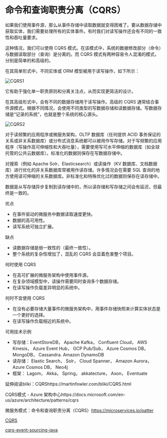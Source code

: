 # 命令和查询职责分离（CQRS）

如果我们使用事件源，那么从事件存储中读取数据就变得困难了。要从数据存储中获取实体，我们需要处理所有的实体事件。有时我们对读写操作还会有不同的一致性和吞吐量要求。

这种情况，我们可以使用 CQRS 模式。在该模式中，系统的数据修改部分（命令）与数据读取部分（查询）是分离的。而 CQRS 模式有两种容易令人混淆的模式，分别是简单的和高级的。

在其简单形式中，不同实体或 ORM 模型被用于读写操作，如下所示：

![CQRS1](https://pic1.zhimg.com/80/v2-106c2746e37d811f6045674e9bb509d4_720w.webp?source=1940ef5c)

它有助于强化单一职责原则和分离关注点，从而实现更简洁的设计。

在其高级形式中，会有不同的数据存储用于读写操作。高级的 CQRS 通常结合事件源模式。根据不同情况，会使用不同类型的写数据存储和读数据存储。写数据存储是“记录的系统”，也就是整个系统的核心源头。

![CQRS2](https://pic1.zhimg.com/80/v2-ad75426e0e399c92bf47e3f50366c176_720w.webp?source=1940ef5c)

对于读频繁的应用程序或微服务架构，OLTP 数据库（任何提供 ACID 事务保证的关系或非关系数据库）或分布式消息系统都可以被用作写存储。对于写频繁的应用程序（写操作高可伸缩性和大吞吐量），需要使用写可水平伸缩的数据库（如全球托管的公共云数据库）。标准化的数据则保存在写数据存储中。

对搜索（例如 Apache Solr、Elasticsearch）或读操作（KV 数据库、文档数据库）进行优化的非关系数据库常被用作读存储。许多情况会在需要 SQL 查询的地方使用读可伸缩的关系数据库。非标准化和特殊优化过的数据则保存在读存储中。

数据是从写存储异步复制到读存储中的，所以读存储和写存储之间会有延迟，但最终是一致的。

优点

- 在事件驱动的微服务中数据读取速度更快。
- 数据的高可用性。
- 读写系统可独立扩展。

缺点

- 读数据存储是弱一致性的（最终一致性）。
- 整个系统的复杂性增加了，混乱的 CQRS 会显着危害整个项目。

何时使用 CQRS

- 在高可扩展的微服务架构中使用事件源。
- 在复杂领域模型中，读操作需要同时查询多个数据存储。
- 在读写操作负载差异明显的系统中。

何时不宜使用 CQRS

- 在没有必要存储大量事件的微服务架构中，用事件存储快照来计算实体状态是一个更好的选择。
- 在读写操作负载相近的系统中。

可用技术示例

- 写存储：EventStoreDB， Apache Kafka， Confluent Cloud， AWS Kinesis， Azure Event Hub， GCP Pub/Sub， Azure Cosmos DB， MongoDB， Cassandra. Amazon DynamoDB
- 读存储： Elastic Search， Solr， Cloud Spanner， Amazon Aurora， Azure Cosmos DB， Neo4j
- 框架： Lagom， Akka， Spring， akkatecture， Axon， Eventuate

延伸阅读bliki：CQRShttps://martinfowler.com/bliki/CQRS.html

CQRS模式 - Azure 架构中心https://docs.microsoft.com/en-us/azure/architecture/patterns/cqrs

微服务模式：命令和查询职责分离（CQRS）https://microservices.io/patter

[CQRS](https://zhuanlan.zhihu.com/p/115685384)

[cqrs-event-sourcing-java](https://www.baeldung.com/cqrs-event-sourcing-java)

